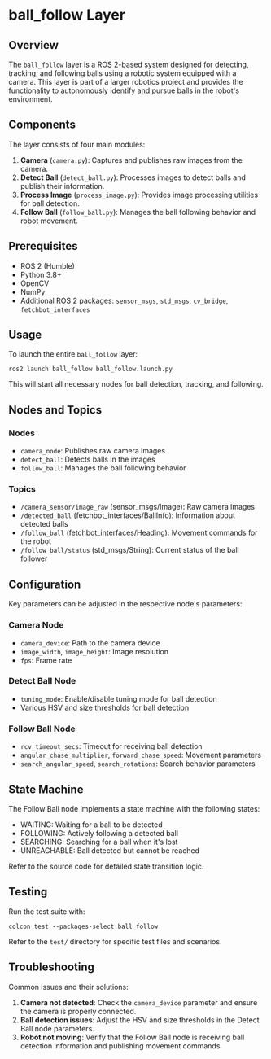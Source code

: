 # ball_follow Layer

## Overview

The `ball_follow` layer is a ROS 2-based system designed for detecting, tracking, and following balls using a robotic system equipped with a camera. 
This layer is part of a larger robotics project and provides the functionality to autonomously identify and pursue balls in the robot's environment.

## Components

The layer consists of four main modules:

1. **Camera** (`camera.py`): Captures and publishes raw images from the camera.
2. **Detect Ball** (`detect_ball.py`): Processes images to detect balls and publish their information.
3. **Process Image** (`process_image.py`): Provides image processing utilities for ball detection.
4. **Follow Ball** (`follow_ball.py`): Manages the ball following behavior and robot movement.

## Prerequisites

- ROS 2 (Humble)
- Python 3.8+
- OpenCV
- NumPy
- Additional ROS 2 packages: `sensor_msgs`, `std_msgs`, `cv_bridge`, `fetchbot_interfaces`

## Usage

To launch the entire `ball_follow` layer:

```
ros2 launch ball_follow ball_follow.launch.py
```

This will start all necessary nodes for ball detection, tracking, and following.

## Nodes and Topics

### Nodes

- `camera_node`: Publishes raw camera images
- `detect_ball`: Detects balls in the images
- `follow_ball`: Manages the ball following behavior

### Topics

- `/camera_sensor/image_raw` (sensor_msgs/Image): Raw camera images
- `/detected_ball` (fetchbot_interfaces/BallInfo): Information about detected balls
- `/follow_ball` (fetchbot_interfaces/Heading): Movement commands for the robot
- `/follow_ball/status` (std_msgs/String): Current status of the ball follower

## Configuration

Key parameters can be adjusted in the respective node's parameters:

### Camera Node
- `camera_device`: Path to the camera device
- `image_width`, `image_height`: Image resolution
- `fps`: Frame rate

### Detect Ball Node
- `tuning_mode`: Enable/disable tuning mode for ball detection
- Various HSV and size thresholds for ball detection

### Follow Ball Node
- `rcv_timeout_secs`: Timeout for receiving ball detection
- `angular_chase_multiplier`, `forward_chase_speed`: Movement parameters
- `search_angular_speed`, `search_rotations`: Search behavior parameters

## State Machine

The Follow Ball node implements a state machine with the following states:
- WAITING: Waiting for a ball to be detected
- FOLLOWING: Actively following a detected ball
- SEARCHING: Searching for a ball when it's lost
- UNREACHABLE: Ball detected but cannot be reached

Refer to the source code for detailed state transition logic.

## Testing

Run the test suite with:

```
colcon test --packages-select ball_follow
```

Refer to the `test/` directory for specific test files and scenarios.

## Troubleshooting

Common issues and their solutions:

1. **Camera not detected**: Check the `camera_device` parameter and ensure the camera is properly connected.
2. **Ball detection issues**: Adjust the HSV and size thresholds in the Detect Ball node parameters.
3. **Robot not moving**: Verify that the Follow Ball node is receiving ball detection information and publishing movement commands.

